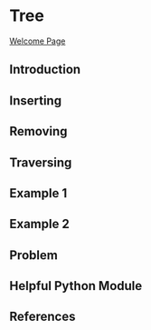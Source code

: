 # Tree

[Welcome Page](https://github.com/Morthais/data_structure_final/blob/main/0-welcome.md)

## Introduction

## Inserting

## Removing

## Traversing

## Example 1

## Example 2

## Problem

## Helpful Python Module

## References
